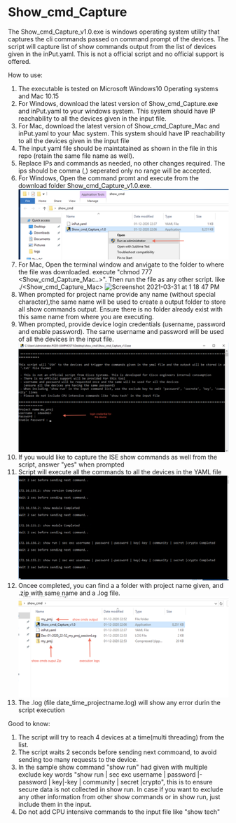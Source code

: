 # Show_cmd_Capture
 
The Show_cmd_Capture_v1.0.exe is windows operating system utility that captures the cli commands passed on command prompt of the devices. The script will capture list of show commands output from the list of devices given in the inPut.yaml. This is not a official script and no official support is offered.

How to use:
1. The executable is tested on Microsoft Windows10 Operating systems and Mac 10.15
2. For Windows, download the latest version of Show_cmd_Capture.exe and inPut.yaml to your windows system. This system should have IP reachability to all the devices given in the input file.  
3. For Mac, download the latest version of Show_cmd_Capture_Mac and inPut.yaml to your Mac system. This system should have IP reachability to all the devices given in the input file
4. The input yaml file should be maintatained as shown in the file in this repo (retain the same file name as well).
5. Replace IPs and commands as needed, no other changes required. The ips should be comma (,) seperated only no range will be accepted.
7. For Windows, Open the command promt and execute from the download folder Show_cmd_Capture_v1.0.exe.
![alt text](https://github.com/senglobe/Show_cmd_Capture/blob/master/exec_yaml_file-image.png?raw=true)
8. For Mac, Open the terminal window and anvigate to the folder to where the file was downloaded. execute "chmod 777 <Show_cmd_Capture_Mac..>". Then run the file as any other script. like ./<Show_cmd_Capture_Mac> 
![Screenshot 2021-03-31 at 1 18 47 PM](https://user-images.githubusercontent.com/8314629/113111947-49d46180-9226-11eb-9876-e22912491699.png)
9. When prompted for project name provide any name (without special character),the same name will be used to create a output folder to store all show commands output. Ensure there is no folder already exist with this same name from where you are executing.
10. When prompted, provide device login credentials (username, password and enable password). The same username and password will be used of all the devices in the input file.
![alt text](https://github.com/senglobe/Show_cmd_Capture/blob/master/device_cred_image.png?raw=true)
8. If you would like to capture the ISE show commands as well from the script, answer "yes" when prompted
9. Script will execute all the commands to all the devices in the YAML file
![alt text](https://github.com/senglobe/Show_cmd_Capture/blob/master/cmd_fires_image.png?raw=true)
10. Oncee completed, you can find a a folder with  project name given, and .zip with same name and a .log file.
![alt text](https://github.com/senglobe/Show_cmd_Capture/blob/master/outputfile_image.png?raw=true)
11. The .log (file date_time_projectname.log) will show any error durin the script execution



Good to know:
1. The script will try to reach 4 devices at a time(multi threading) from the list.
2. The script waits 2 seconds before sending next commoand, to avoid sending too many requests to the device.
3. In the sample show command "show run" had given with multiple exclude key words "show run | sec exc username | password |-password | key|-key | community | secret |crypto", this is to ensure secure data is not collected in show run. In case if you want to exclude any other information from other show commands or in show run, just include them in the input.
4. Do not add CPU intensive commands to the input file like "show tech"
